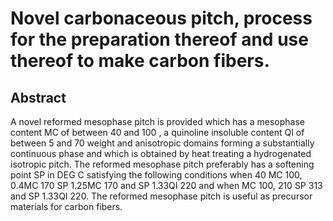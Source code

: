 # Novel carbonaceous pitch, process for the preparation thereof and use thereof to make carbon fibers.

## Abstract
A novel reformed mesophase pitch is provided which has a mesophase content MC of between 40 and 100 , a quinoline insoluble content QI of between 5 and 70 weight and anisotropic domains forming a substantially continuous phase and which is obtained by heat treating a hydrogenated isotropic pitch. The reformed mesophase pitch preferably has a softening point SP in DEG C satisfying the following conditions when 40 MC 100, 0.4MC 170 SP 1.25MC 170 and SP 1.33QI 220 and when MC 100, 210 SP 313 and SP 1.33QI 220. The reformed mesophase pitch is useful as precursor materials for carbon fibers.